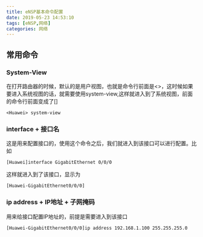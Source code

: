 ```yaml
---
title: eNSP基本命令配置
date: 2019-05-23 14:53:10
tags: [eNSP,网络]
categories: 网络
---
```

<meta name="referrer" content="no-referrer" />

## 常用命令

### System-View
在打开路由器的时候，默认的是用户视图，也就是命令行前面是<>，这时候如果要进入系统视图的话，就需要使用system-view,这样就进入到了系统视图，前面的命令行前面变成了[]

```
<Huawei> system-view
```

### interface + 接口名
这是用来配置接口的，使用这个命令之后，我们就进入到该接口可以进行配置。比如
```
[Huawei]interface GigabitEthernet 0/0/0
```
这样就进入到了该接口，显示为
```
[Huawei-GigabitEthernet0/0/0]
```

### ip address + IP地址 + 子网掩码
用来给接口配置IP地址的，前提是需要进入到该接口
```
[Huawei-GigabitEthernet0/0/0]ip address 192.168.1.100 255.255.255.0
```



